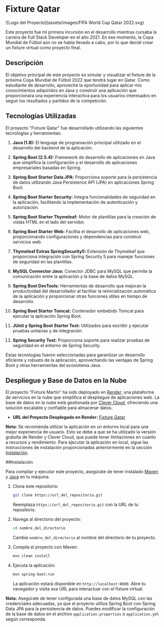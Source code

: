 # Fixture Qatar

![Logo del Proyecto](assets/images/FIFA World Cup Qatar 2022.svg)

Este proyecto fue mi primera incursión en el desarrollo mientras cursaba la carrera de Full Stack Developer  en el año 2021. En ese momento, la Copa Mundial de Fútbol aún no se había llevado a cabo, por lo que decidí crear un fixture virtual como proyecto final.

## Descripción

El objetivo principal de este proyecto es simular y visualizar el fixture de la próxima Copa Mundial de Fútbol 2022 que tendrá lugar en Qatar. Como estudiante de desarrollo, aproveché la oportunidad para aplicar mis conocimientos adquiridos en Java y construir una aplicación que proporcionara una experiencia interactiva para los usuarios interesados en seguir los resultados y partidos de la competición.


## Tecnologías Utilizadas

El proyecto "Fixture Qatar" fue desarrollado utilizando las siguientes tecnologías y herramientas:

1. **Java (1.8):** El lenguaje de programación principal utilizado en el desarrollo del backend de la aplicación.

2. **Spring Boot (2.5.4):** Framework de desarrollo de aplicaciones en Java que simplifica la configuración y el desarrollo de aplicaciones empresariales basadas en Spring.

3. **Spring Boot Starter Data JPA:** Proporciona soporte para la persistencia de datos utilizando Java Persistence API (JPA) en aplicaciones Spring Boot.

4. **Spring Boot Starter Security:** Integra funcionalidades de seguridad en la aplicación, facilitando la implementación de autenticación y autorización.

5. **Spring Boot Starter Thymeleaf:** Motor de plantillas para la creación de vistas HTML en el lado del servidor.

6. **Spring Boot Starter Web:** Facilita el desarrollo de aplicaciones web, proporcionando configuraciones y dependencias para construir servicios web.

7. **Thymeleaf Extras SpringSecurity5:** Extensión de Thymeleaf que proporciona integración con Spring Security 5 para manejar funciones de seguridad en las plantillas.

8. **MySQL Connector Java:** Conector JDBC para MySQL que permite la comunicación entre la aplicación y la base de datos MySQL.

9. **Spring Boot DevTools:** Herramientas de desarrollo que mejoran la productividad del desarrollador al facilitar la reinicialización automática de la aplicación y proporcionar otras funciones útiles en tiempo de desarrollo.

10. **Spring Boot Starter Tomcat:** Contenedor embebido Tomcat para ejecutar la aplicación Spring Boot.

11. **JUnit y Spring Boot Starter Test:** Utilizados para escribir y ejecutar pruebas unitarias y de integración.

12. **Spring Security Test:** Proporciona soporte para realizar pruebas de seguridad en el entorno de Spring Security.

Estas tecnologías fueron seleccionadas para garantizar un desarrollo eficiente y robusto de la aplicación, aprovechando las ventajas de Spring Boot y otras herramientas del ecosistema Java.

## Despliegue y Base de Datos en la Nube

El proyecto "Fixture Martin" ha sido deployado en [Render](https://render.com/), una plataforma de servicios en la nube que simplifica el despliegue de aplicaciones web. La base de datos en la nube está gestionada por [Clever Cloud](https://www.clever-cloud.com/), ofreciendo una solución escalable y confiable para almacenar datos.

- **URL del Proyecto Desplegado en Render:** [Fixture Qatar](https://fixtureqatar.onrender.com/)

**Nota:** Se recomienda utilizar la aplicación en un entorno local para una mejor experiencia de usuario. Esto se debe a que se ha utilizado la versión gratuita de Render y Clever Cloud, que puede tener limitaciones en cuanto a recursos y rendimiento. Para ejecutar la aplicación en local, sigue las instrucciones de instalación proporcionadas anteriormente en la sección [Instalación](#instalación).


##Instalación

Para compilar y ejecutar este proyecto, asegúrate de tener instalado [Maven](https://maven.apache.org/) y [Java](https://www.oracle.com/java/technologies/javase-downloads.html) en tu máquina.

1. Clona este repositorio:

    ```bash
    git clone https://url_del_repositorio.git
    ```

    Reemplaza `https://url_del_repositorio.git` con la URL de tu repositorio.

2. Navega al directorio del proyecto:

    ```bash
    cd nombre_del_directorio
    ```

    Cambia `nombre_del_directorio` al nombre del directorio de tu proyecto.

3. Compila el proyecto con Maven:

    ```bash
    mvn clean install
    ```

4. Ejecuta la aplicación:

    ```bash
    mvn spring-boot:run
    ```

   La aplicación estará disponible en `http://localhost:8080`. Abre tu navegador y visita esa URL para interactuar con el fixture virtual.

**Nota:** Asegúrate de tener configurada una base de datos MySQL con las credenciales adecuadas, ya que el proyecto utiliza Spring Boot con Spring Data JPA para la persistencia de datos. Puedes modificar la configuración de la base de datos en el archivo `application.properties` o `application.yml` según corresponda.